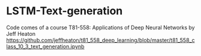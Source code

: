 # LSTM-Text-generation
Code comes of a course T81-558: Applications of Deep Neural Networks by Jeff Heaton
https://github.com/jeffheaton/t81_558_deep_learning/blob/master/t81_558_class_10_3_text_generation.ipynb
